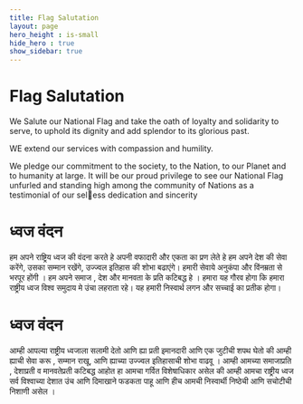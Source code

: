 ```yaml
---
title: Flag Salutation
layout: page
hero_height : is-small
hide_hero : true
show_sidebar: true
---
```


# Flag Salutation
We Salute our National Flag and take the oath of loyalty and
solidarity to serve, to uphold its dignity and add splendor to its
glorious past. 

WE extend our services with compassion and
humility. 

We pledge our commitment to the society, to the Nation,
to our Planet and to humanity at large. It will be our proud privilege
to see our National Flag unfurled and standing high among the
community of Nations as a testimonial of our seless dedication
and sincerity

# ध्वज वंदन

<span lang="hi">
हम अपने राष्ट्रिय ध्वज की वंदना करते हे अपनी वफादारी और एकता का प्रण लेते हे हम अपने देश की सेवा
करेंगे, उसका सम्मान रखेंगे, उज्ज्वल इतिहास की शोभा बढाएंगे। हमारी सेवाये अनुकंपा और विंनम्रता से भरपूर
होंगी । हम अपने समाज , देश और मानवता के प्रति कटिबद्ध हे । हमारा यह गौरव होगा कि हमारा राष्ट्रीय
ध्वज विश्व समुदाय मे उंचा लहराता रहे। यह हमारी निस्वार्थ लगन और सच्चाई का प्रतीक होगा।
</span>


# ध्वज वंदन

<span lang="hi">
आम्ही आपल्या राष्ट्रीय ध्वजाला सलामी देतो आणि ह्या प्रती इमानदारी आणि एक जुटीची शपथ घेतो की
आम्ही ह्याची सेवा करू , सम्मान राखू, आणि ह्याच्या उज्ज्वल इतिहासाची शोभा वाढवू । आम्ही
आमच्या समाजाप्रति , देशाप्रती व मानवतेप्रती कटिबद्ध आहोत हा आमचा गर्वित विशेषाधिकार असेल
की आम्ही आमचा राष्ट्रीय ध्वज सर्व विश्वाच्या देशात उंच आणि दिमाखाने फडकता पाहू आणि हीच
आमची निस्वार्थी निष्ठेची आणि सचोटीची निशाणी असेल ।
</span>